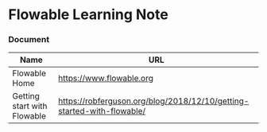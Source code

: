 # Flowable Learning Note

### Document
Name | URL
--- | ---
Flowable Home | https://www.flowable.org
Getting start with Flowable | https://robferguson.org/blog/2018/12/10/getting-started-with-flowable/
